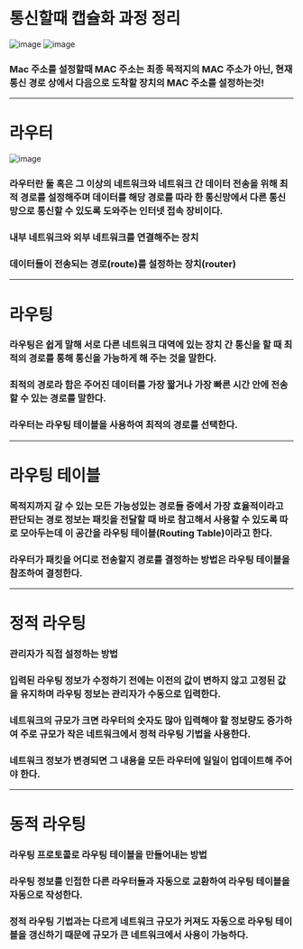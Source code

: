 # 통신할때 캡슐화 과정 정리 
![image](https://github.com/user-attachments/assets/8abb9cf0-6994-42b2-bb5d-e11eaa0fdfbd)
![image](https://github.com/user-attachments/assets/efeeea0c-2568-429a-81ae-561935366ad5)

### Mac 주소를 설정할때 MAC 주소는 최종 목적지의 MAC 주소가 아닌,  현재 통신 경로 상에서 다음으로 도착할 장치의 MAC 주소를 설정하는것!
*** ******* ******  *********** 
# 라우터
![image](https://github.com/user-attachments/assets/6945d2b1-77af-4424-8500-2cd57a2df6c4)
### 라우터란 둘 혹은 그 이상의 네트워크와 네트워크 간 데이터 전송을 위해 최적 경로를 설정해주며 데이터를 해당 경로를 따라 한 통신망에서 다른 통신망으로 통신할 수 있도록 도와주는 인터넷 접속 장비이다.
### 내부 네트워크와 외부 네트워크를 연결해주는 장치
### 데이터들이 전송되는 경로(route)를 설정하는 장치(router)
*** ******* ******  *********** 
# 라우팅

### 라우팅은 쉽게 말해 서로 다른 네트워크 대역에 있는 장치 간 통신을 할 때 최적의 경로를 통해 통신을 가능하게 해 주는 것을 말한다.
### 최적의 경로라 함은 주어진 데이터를 가장 짧거나 가장 빠른 시간 안에 전송할 수 있는 경로를 말한다.
### 라우터는 라우팅 테이블을 사용하여 최적의 경로를 선택한다. 
*** ******* ******  *********** 
# 라우팅 테이블 
### 목적지까지 갈 수 있는 모든 가능성있는 경로들 중에서 가장 효율적이라고 판단되는 경로 정보는 패킷을 전달할 때 바로 참고해서 사용할 수 있도록 따로 모아두는데 이 공간을 라우팅 테이블(Routing Table)이라고 한다.
### 라우터가 패킷을 어디로 전송할지 경로를 결정하는 방법은 라우팅 테이블을 참조하여 결정한다.
*** ******* ******  *********** 
# 정적 라우팅
### 관리자가 직접 설정하는 방법
### 입력된 라우팅 정보가 수정하기 전에는 이전의 값이 변하지 않고 고정된 값을 유지하며 라우팅 정보는 관리자가 수동으로 입력한다.
### 네트워크의 규모가 크면 라우터의 숫자도 많아 입력해야 할 정보량도 증가하여 주로 규모가 작은 네트워크에서 정적 라우팅 기법을 사용한다.
### 네트워크 정보가 변경되면 그 내용을 모든 라우터에 일일이 업데이트해 주어야 한다.
*** ******* ******  *********** 
# 동적 라우팅
### 라우팅 프로토콜로 라우팅 테이블을 만들어내는 방법
### 라우팅 정보를 인접한 다른 라우터들과 자동으로 교환하여 라우팅 테이블을 자동으로 작성한다.
### 정적 라우팅 기법과는 다르게 네트워크 규모가 커져도 자동으로 라우팅 테이블을 갱신하기 때문에 규모가 큰 네트워크에서 사용이 가능하다.
